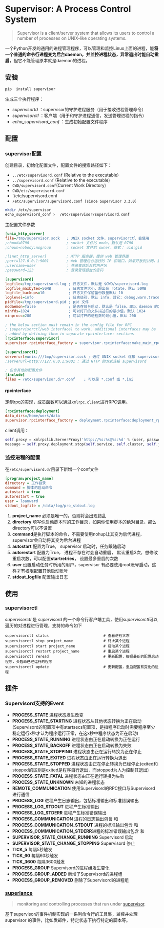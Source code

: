 # Supervisor: A Process Control System

> Supervisor is a client/server system that allows its users to control a number of processes on UNIX-like operating systems.

一个Python开发的通用的进程管理程序，可以管理和监控Linux上面的进程，能**将一个普通的命令行进程变为后台daemon，并监控进程状态，异常退出时能自动重启**，但它不能管理原本就是daemon的进程。

## 安装

```bash
pip  install supervisor
```

生成三个执行程序：

- *supervisortd* ：supervisor的守护进程服务（用于接收进程管理命令）
- *supervisorctl* ：客户端（用于和守护进程通信，发送管理进程的指令）
- *echo_supervisord_conf* ：生成初始配置文件程序

## 配置

### supervisor配置

创建目录，初始化配置文件，配置文件的搜索路径如下：

- `../etc/supervisord.conf` (Relative to the executable)
- `../supervisord.conf` (Relative to the executable)
- `CWD/supervisord.conf`(Current Work Directory)
- `CWD/etc/supervisord.conf`
- `/etc/supervisord.conf
- `/etc/supervisor/supervisord.conf (since Supervisor 3.3.0)`

```bash
mkdir /etc/supervisor 
echo_supervisord_conf >  /etc/supervisor/supervisord.conf
```

主配置文件参数

```ini
[unix_http_server]
file=/tmp/supervisor.sock   ; UNIX socket 文件，supervisorctl 会使用
;chmod=0700                 ; socket 文件的 mode，默认是 0700
;chown=nobody:nogroup       ; socket 文件的 owner，格式： uid:gid
  
;[inet_http_server]         ; HTTP 服务器，提供 web 管理界面
;port=127.0.0.1:9001        ; Web 管理后台运行的 IP 和端口，如果开放到公网，需要注意安全性
;username=user              ; 登录管理后台的用户名
;password=123               ; 登录管理后台的密码
  
[supervisord]
logfile=/tmp/supervisord.log ; 日志文件，默认是 $CWD/supervisord.log
logfile_maxbytes=50MB        ; 日志文件大小，超出会 rotate，默认 50MB
logfile_backups=10           ; 日志文件保留备份数量默认 10
loglevel=info                ; 日志级别，默认 info，其它: debug,warn,trace
pidfile=/tmp/supervisord.pid ; pid 文件
nodaemon=false               ; 是否在前台启动，默认是 false，即以 daemon 的方式启动
minfds=1024                  ; 可以打开的文件描述符的最小值，默认 1024
minprocs=200                 ; 可以打开的进程数的最小值，默认 200
  
; the below section must remain in the config file for RPC
; (supervisorctl/web interface) to work, additional interfaces may be
; added by defining them in separate rpcinterface: sections
[rpcinterface:supervisor]
supervisor.rpcinterface_factory = supervisor.rpcinterface:make_main_rpcinterface
  
[supervisorctl]
serverurl=unix:///tmp/supervisor.sock ; 通过 UNIX socket 连接 supervisord，路径与 unix_http_server 部分的 file 一致
;serverurl=http://127.0.0.1:9001 ; 通过 HTTP 的方式连接 supervisord
  
; 包含其他的配置文件
[include]
files = /etc/supervisor.d/*.conf    ; 可以是 *.conf 或 *.ini
```

#### rpcinterface

定制rpc的实现，成员函数可以通过`xmlrpc.client`进行RPC调用。

```ini
[rpcinterface:deployment]
data_dirs=/home/work/data
supervisor.rpcinterface_factory = deployment.rpcinterface:deployment_rpcinterface
```

client调用：

```python
self.proxy = xmlrpclib.ServerProxy('http://%s:%s@%s:%d' % (user, passwd, host, port))
message = self.proxy.deployment.stop(self.service, self.cluster, self.job, dict())
```



### 监控进程的配置

在`/etc/supervisord.d/`目录下新增一个conf文件

```ini
[program:project_name]
directory = 工作目录
command = 脚本的启动命令
autostart = true
autorestart = true
user = loanward
stdout_logfile = /data/log/pro_stdout.log
```

1. **project_name** 必须是唯一的，否则将会出现错乱
2. **directory** 填写你启动脚本时的工作目录，如果你使用脚本的绝对目录，那么directory可以不设置
3. **command**是执行脚本的命令，不需要使用nohup让其变为后代进程，supervisor会自动将其变为后台进程
4. **autostart** 配置为True， supervisor 启动时，任务跟随启动
5. **autorestart** 配置为True， 进程不存在时会自动重启， 默认重启3次，想修改重启次数，可以配置**startretries**， 设置最多重启的次数
6. **user** 设置启动任务时所用的用户，supervisor 有必要使用root账号启动，这样才有权限配置其他启动账号
7. **stdout_logfile** 配置输出日志

## 使用

### supervisorctl 

*supervisorctl* 是 *supervisord* 的一个命令行客户端工具，使用*supervisorctl*可以遍历的对进程进行管理，支持的命令如下

```text
supervisorctl status                         # 查看进程状态
supervisorctl stop project_name              # 终止某个进程
supervisorctl start project_name             # 启动某个进程
supervisorctl restart project_name           # 重启某个进程
supervisorctl reread                         # 更新配置，根据最新的配置启动程序，会启动已经运行的程序
supervisorctl update                         # 更新配置，重启配置有变化的进程
```





## 插件

### Supervisord支持的Event

- **PROCESS_STATE** 进程状态发生改变
- **PROCESS_STATE_STARTING** 进程状态从其他状态转换为正在启动(Supervisord的配置项中有startsecs配置项，是指程序启动时需要程序至少稳定运行x秒才认为程序运行正常，在这x秒中程序状态为正在启动)
- **PROCESS_STATE_RUNNING** 进程状态由正在启动转换为正在运行
- **PROCESS_STATE_BACKOFF** 进程状态由正在启动转换为失败
- **PROCESS_STATE_STOPPING** 进程状态由正在运行转换为正在停止
- **PROCESS_STATE_EXITED** 进程状态由正在运行转换为退出
- **PROCESS_STATE_STOPPED** 进程状态由正在停止转换为已经停止(exited和stopped的区别是exited是程序自行退出，而stopped为人为控制其退出)
- **PROCESS_STATE_FATAL** 进程状态由正在运行转换为失败
- **PROCESS_STATE_UNKNOWN** 未知的进程状态
- **REMOTE_COMMUNICATION** 使用Supervisord的RPC接口与Supervisord进行通信
- **PROCESS_LOG** 进程产生日志输出，包括标准输出和标准错误输出
- **PROCESS_LOG_STDOUT** 进程产生标准输出
- **PROCESS_LOG_STDERR** 进程产生标准错误输出
- **PROCESS_COMMUNICATION** 进程的日志输出包含 和
- **PROCESS_COMMUNICATION_STDOUT** 进程的标准输出包含 和
- **PROCESS_COMMUNICATION_STDERR**进程的标准错误输出包含 和
- **SUPERVISOR_STATE_CHANGE_RUNNING** Supervisord 启动
- **SUPERVISOR_STATE_CHANGE_STOPPING** Supervisord 停止
- **TICK_5** 每隔5秒触发
- **TICK_60** 每隔60秒触发
- **TICK_3600** 每隔3600触发
- **PROCESS_GROUP** Supervisord的进程组发生变化
- **PROCESS_GROUP_ADDED** 新增了Supervisord的进程组
- **PROCESS_GROUP_REMOVED** 删除了Supervisord的进程组

### [superlance](https://github.com/Supervisor/superlance)

> monitoring and controlling processes that run under [supervisor](http://supervisord.org/).

基于supervisor的事件机制实现的一系列命令行的工具集，监控并处理 supervisor 的事件，比如发邮件，特定状态下执行特定的脚本等。

